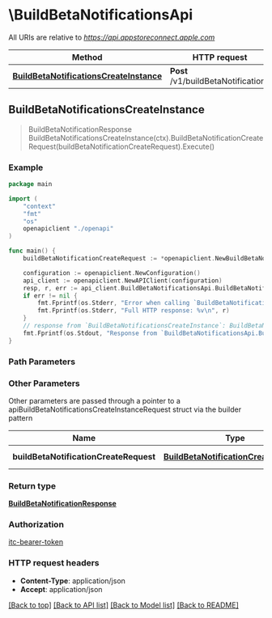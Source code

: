 # \BuildBetaNotificationsApi

All URIs are relative to *https://api.appstoreconnect.apple.com*

Method | HTTP request | Description
------------- | ------------- | -------------
[**BuildBetaNotificationsCreateInstance**](BuildBetaNotificationsApi.md#BuildBetaNotificationsCreateInstance) | **Post** /v1/buildBetaNotifications | 



## BuildBetaNotificationsCreateInstance

> BuildBetaNotificationResponse BuildBetaNotificationsCreateInstance(ctx).BuildBetaNotificationCreateRequest(buildBetaNotificationCreateRequest).Execute()



### Example

```go
package main

import (
    "context"
    "fmt"
    "os"
    openapiclient "./openapi"
)

func main() {
    buildBetaNotificationCreateRequest := *openapiclient.NewBuildBetaNotificationCreateRequest(*openapiclient.NewBuildBetaNotificationCreateRequestData("Type_example", *openapiclient.NewBetaAppReviewSubmissionCreateRequestDataRelationships(*openapiclient.NewBetaAppReviewSubmissionCreateRequestDataRelationshipsBuild(*openapiclient.NewAppStoreVersionRelationshipsBuildData("Type_example", "Id_example"))))) // BuildBetaNotificationCreateRequest | BuildBetaNotification representation

    configuration := openapiclient.NewConfiguration()
    api_client := openapiclient.NewAPIClient(configuration)
    resp, r, err := api_client.BuildBetaNotificationsApi.BuildBetaNotificationsCreateInstance(context.Background()).BuildBetaNotificationCreateRequest(buildBetaNotificationCreateRequest).Execute()
    if err != nil {
        fmt.Fprintf(os.Stderr, "Error when calling `BuildBetaNotificationsApi.BuildBetaNotificationsCreateInstance``: %v\n", err)
        fmt.Fprintf(os.Stderr, "Full HTTP response: %v\n", r)
    }
    // response from `BuildBetaNotificationsCreateInstance`: BuildBetaNotificationResponse
    fmt.Fprintf(os.Stdout, "Response from `BuildBetaNotificationsApi.BuildBetaNotificationsCreateInstance`: %v\n", resp)
}
```

### Path Parameters



### Other Parameters

Other parameters are passed through a pointer to a apiBuildBetaNotificationsCreateInstanceRequest struct via the builder pattern


Name | Type | Description  | Notes
------------- | ------------- | ------------- | -------------
 **buildBetaNotificationCreateRequest** | [**BuildBetaNotificationCreateRequest**](BuildBetaNotificationCreateRequest.md) | BuildBetaNotification representation | 

### Return type

[**BuildBetaNotificationResponse**](BuildBetaNotificationResponse.md)

### Authorization

[itc-bearer-token](../README.md#itc-bearer-token)

### HTTP request headers

- **Content-Type**: application/json
- **Accept**: application/json

[[Back to top]](#) [[Back to API list]](../README.md#documentation-for-api-endpoints)
[[Back to Model list]](../README.md#documentation-for-models)
[[Back to README]](../README.md)

